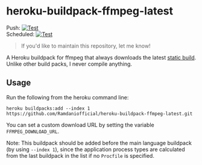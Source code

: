 # heroku-buildpack-ffmpeg-latest

Push: [![Test](https://github.com/Danzzxcodes/heroku-buildpack-ffmpeg-latest/workflows/Test/badge.svg?branch=master&event=push)](https://github.com/Danzzxcodes/heroku-buildpack-ffmpeg-latest/actions?query=workflow%3ATest+event%3Apush+branch%3Amaster)  
Scheduled: [![Test](https://github.com/Danzzxcodes/heroku-buildpack-ffmpeg-latest/workflows/Test/badge.svg?branch=master&event=schedule)](https://github.com/Danzzxcodes/heroku-buildpack-ffmpeg-latest/actions?query=workflow%3ATest+event%3Aschedule+branch%3Amaster)

> If you'd like to maintain this repository, let me know!

A Heroku buildpack for ffmpeg that always downloads the latest [static build](http://johnvansickle.com/ffmpeg/).
Unlike other build packs, I never compile anything.

## Usage

Run the following from the heroku command line:

```
heroku buildpacks:add --index 1 https://github.com/Ramdaniofficial/heroku-buildpack-ffmpeg-latest.git
```

You can set a custom download URL by setting the variable `FFMPEG_DOWNLOAD_URL`.

Note: This buildpack should be added before the main language buildpack (by using `--index 1`),
since the application process types are calculated from the last buildpack in the list if no
`Procfile` is specified.
